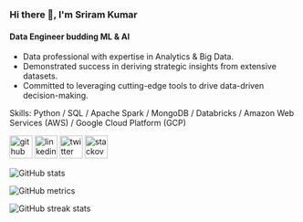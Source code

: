 ### Hi there 👋, I'm Sriram Kumar
#### Data Engineer budding ML & AI
- Data professional with expertise in Analytics & Big Data.
- Demonstrated success in deriving strategic insights from extensive datasets.
- Committed to leveraging cutting-edge tools to drive data-driven decision-making.

Skills: Python / SQL / Apache Spark / MongoDB / Databricks / Amazon Web Services (AWS) / Google Cloud Platform (GCP)



[<img src='https://cdn.jsdelivr.net/npm/simple-icons@3.0.1/icons/github.svg' alt='github' height='40'>](https://github.com/batteringram-dev)  [<img src='https://cdn.jsdelivr.net/npm/simple-icons@3.0.1/icons/linkedin.svg' alt='linkedin' height='40'>](https://www.linkedin.com/in/sriramkumar2001/)  [<img src='https://cdn.jsdelivr.net/npm/simple-icons@3.0.1/icons/twitter.svg' alt='twitter' height='40'>](https://twitter.com/batteringramdev)  [<img src='https://cdn.jsdelivr.net/npm/simple-icons@3.0.1/icons/stackoverflow.svg' alt='stackoverflow' height='40'>](https://stackoverflow.com/users/3696698)  

![GitHub stats](https://github-readme-stats.vercel.app/api?username=batteringram-dev&show_icons=true)  

![GitHub metrics](https://metrics.lecoq.io/batteringram-dev)  

![GitHub streak stats](https://streak-stats.demolab.com/?user=batteringram-dev)  

